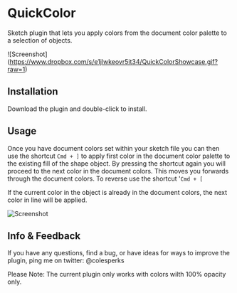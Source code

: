 # QuickColor
Sketch plugin that lets you apply colors from the document color palette to a selection of objects.


![Screenshot] (https://www.dropbox.com/s/e1jlwkeovr5it34/QuickColorShowcase.gif?raw=1)
## Installation
Download the plugin and double-click to install.

## Usage
Once you have document colors set within your sketch file you can then use the shortcut `Cmd + ]` to apply first color in the document color palette to the existing fill of the shape object. By pressing the shortcut again you will proceed to the next color in the document colors. This moves you forwards through the document colors. To reverse use the shortcut '`Cmd + [`

If the current color in the object is already in the document colors, the next color in line will be applied. 

![Screenshot](https://www.dropbox.com/s/h3g4u1hc3hhmjhe/DocumentColorsTab.png?raw=1)

## Info & Feedback
If you have any questions, find a bug, or have ideas for ways to improve the plugin, ping me on twitter: @colesperks

Please Note: The current plugin only works with colors wilth 100% opacity only. 
